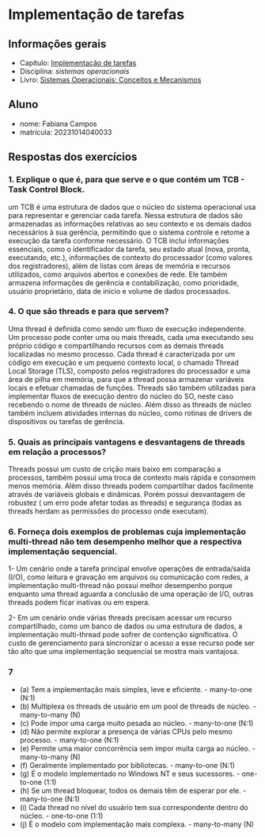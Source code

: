 # Implementação de tarefas

## Informações gerais

- Capítulo: [Implementação de tarefas](https://wiki.inf.ufpr.br/maziero/lib/exe/fetch.php?media=socm:socm-05.pdf)
- Disciplina: *sistemas operacionais*
- Livro: [Sistemas Operacionais: Conceitos e Mecanismos](https://wiki.inf.ufpr.br/maziero/doku.php?id=socm:start)

## Aluno

- nome: Fabiana Campos
- matrícula: 20231014040033

## Respostas dos exercícios

### 1. Explique o que é, para que serve e o que contém um TCB - Task Control Block.
um TCB é uma estrutura de dados que o núcleo do sistema operacional usa para representar e gerenciar cada tarefa. Nessa estrutura de dados são armazenadas as informações relativas ao seu contexto e os demais dados necessários à sua gerência, permitindo que o sistema controle e retome a execução da tarefa conforme necessário. O TCB inclui informações essenciais, como o identificador da tarefa, seu estado atual (nova, pronta, executando, etc.), informações de contexto do processador (como valores dos registradores), além de listas com áreas de memória e recursos utilizados, como arquivos abertos e conexões de rede. Ele também armazena informações de gerência e contabilização, como prioridade, usuário proprietário, data de início e volume de dados processados. 

### 4. O que são threads e para que servem? 
Uma thread é definida como sendo um fluxo de execução independente. Um processo pode conter uma ou mais threads, cada uma executando seu próprio código e compartilhando recursos com as demais threads localizadas no mesmo processo. Cada thread é caracterizada por um código em execução e um pequeno contexto local, o chamado Thread Local Storage (TLS), composto pelos registradores do processador e uma área de pilha em memória, para que a thread possa armazenar variáveis locais e efetuar chamadas de funções. Threads são também utilizadas para implementar fluxos de execução dentro do núcleo do SO, neste caso recebendo o nome de threads de núcleo. Além disso as threads de núcleo também incluem atividades internas do núcleo, como rotinas de drivers de dispositivos ou tarefas de gerência.

### 5. Quais as principais vantagens e desvantagens de threads em relação a processos?
Threads possui um custo de crição mais baixo em comparação a processos, também possui uma troca de contexto mais rápida e consomem menos memória. Além disso threads podem compartilhar dados facilmente através de variáveis globais e dinâmicas. Porém possui desvantagem de robustez ( um erro pode afetar todas as threads) e segurança (todas as threads
herdam as permissões do processo onde executam).


### 6. Forneça dois exemplos de problemas cuja implementação multi-thread não tem desempenho melhor que a respectiva implementação sequencial.
1- Um cenário onde a tarefa principal envolve operações de entrada/saída (I/O), como leitura e gravação em arquivos ou comunicação com redes, a implementação multi-thread não possui melhor desempenho porque enquanto uma thread aguarda a conclusão de uma operação de I/O, outras threads podem ficar inativas ou em espera.

2- Em um cenário onde várias threads precisam acessar um recurso compartilhado, como um banco de dados ou uma estrutura de dados, a implementação multi-thread pode sofrer de contenção significativa. O custo de gerenciamento para sincronizar o acesso a esse recurso pode ser tão alto que uma implementação sequencial se mostra mais vantajosa.

### 7 
- (a) Tem a implementação mais simples, leve e eficiente. -  many-to-one (N:1)
- (b) Multiplexa os threads de usuário em um pool de threads de núcleo. - many-to-many (N)
- (c) Pode impor uma carga muito pesada ao núcleo. - many-to-one (N:1)
- (d) Não permite explorar a presença de várias CPUs pelo mesmo processo. - many-to-one (N:1)
- (e) Permite uma maior concorrência sem impor muita carga ao núcleo. - many-to-many (N)
- (f) Geralmente implementado por bibliotecas. - many-to-one (N:1)
- (g) É o modelo implementado no Windows NT e seus sucessores. - one-to-one (1:1)
- (h) Se um thread bloquear, todos os demais têm de esperar por ele. - many-to-one (N:1)
- (i) Cada thread no nível do usuário tem sua correspondente dentro do núcleo. - one-to-one (1:1)
- (j) É o modelo com implementação mais complexa. - many-to-many (N)
